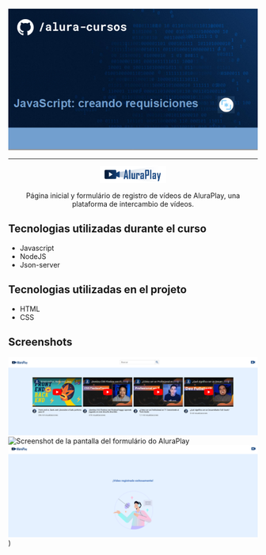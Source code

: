 <p align="center"> <img src="img/encabezado/screenshoot_d.PNG" alt="Javascript: creando requisiciones"> </p>

<hr>

<p align="center"> <img src="img/encabezado/logo.png" alt="Logo de Alura"> </p>
<p align="center">Página inicial y formulário de registro de vídeos de AluraPlay, una plataforma de intercambio de vídeos.</p>

## Tecnologias utilizadas durante el curso
* Javascript
* NodeJS
* Json-server

## Tecnologias utilizadas en el projeto
* HTML
* CSS

## Screenshots
![Screenshot de la pantalla inicial de AluraPlay](img/encabezado/screenshoot_a.PNG)
![Screenshot de la pantalla del formulário do AluraPlay]((img/encabezado/screenshoot_b.PNG))
![Screenshot de la pantalla del envio exitoso de video](img/encabezado/screenshoot_c.PNG))